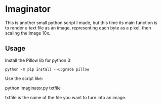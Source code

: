 # Imaginator

This is another small python script I made, but this time its main function is to render a text file as an image, representing each byte as a pixel, then
scaling the image 10x. 

## Usage

Install the Pillow lib for python 3:

`python -m pip install --upgrade pillow`

Use the script like:

python imaginator.py txtfile

txtfile is the name of the file you want to turn into an image.